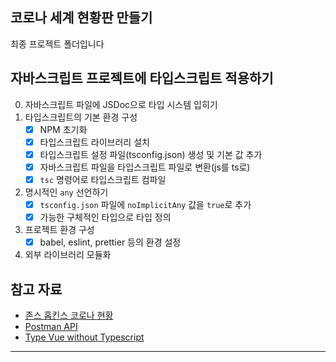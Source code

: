 ## 코로나 세계 현황판 만들기

최종 프로젝트 폴더입니다

## 자바스크립트 프로젝트에 타입스크립트 적용하기

0. 자바스크립트 파일에 JSDoc으로 타입 시스템 입히기
1. 타입스크립트의 기본 환경 구성
   - [x] NPM 초기화
   - [x] 타입스크립트 라이브러리 설치
   - [x] 타입스크립트 설정 파일(tsconfig.json) 생성 및 기본 값 추가
   - [x] 자바스크립트 파일을 타입스크립트 파일로 변환(js를 ts로)
   - [x] `tsc` 명령어로 타입스크립트 컴파일
2. 명시적인 `any` 선언하기
   - [x] `tsconfig.json` 파일에 `noImplicitAny` 값을 `true`로 추가
   - [x] 가능한 구체적인 타입으로 타입 정의
3. 프로젝트 환경 구성
   - [x] babel, eslint, prettier 등의 환경 설정
4. 외부 라이브러리 모듈화

## 참고 자료

- [존스 홉킨스 코로나 현황](https://www.arcgis.com/apps/opsdashboard/index.html#/bda7594740fd40299423467b48e9ecf6)
- [Postman API](https://documenter.getpostman.com/view/10808728/SzS8rjbc?version=latest#27454960-ea1c-4b91-a0b6-0468bb4e6712)
- [Type Vue without Typescript](https://blog.usejournal.com/type-vue-without-typescript-b2b49210f0b)
****